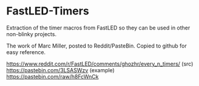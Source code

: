 # FastLED-Timers
Extraction of the timer macros from FastLED so they can be used in other non-blinky projects.

The work of Marc Miller, posted to Reddit/PasteBin. Copied to github for easy reference.

https://www.reddit.com/r/FastLED/comments/ghozhr/every_n_timers/
(src) https://pastebin.com/3LSASWzv
(example) https://pastebin.com/raw/h8FcWnCk
